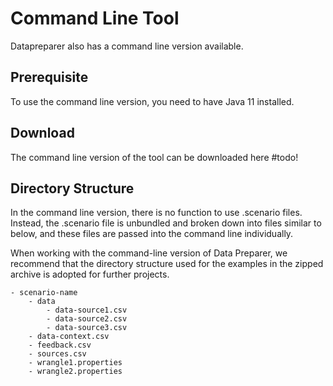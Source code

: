 # Command Line Tool
Datapreparer also has a command line version available. 

## Prerequisite
To use the command line version, you need to have Java 11 installed.

## Download
The command line version of the tool can be downloaded here #todo!

## Directory Structure
In the command line version, there is no function to use .scenario files. Instead, the .scenario file is unbundled and broken down into files similar to below, and these files are passed into the command line individually.

When working with the command-line version of Data Preparer, we recommend that the directory structure used for the examples in the zipped archive is adopted for further projects.

```
- scenario-name
    - data
        - data-source1.csv
        - data-source2.csv
        - data-source3.csv
    - data-context.csv
    - feedback.csv
    - sources.csv
    - wrangle1.properties
    - wrangle2.properties
```